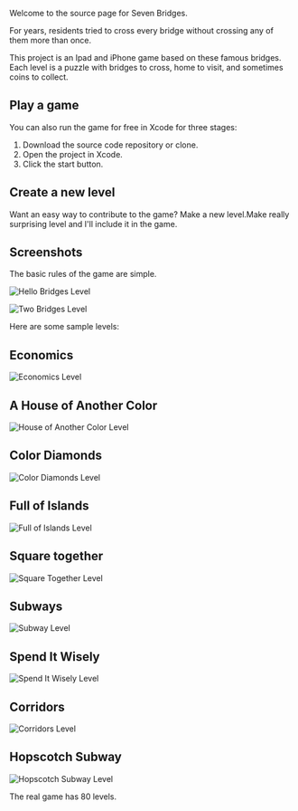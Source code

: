 Welcome to the source page for Seven Bridges.

For years, residents tried to cross every bridge without crossing any of them more than once.

This project is an Ipad and iPhone game based on these famous bridges. Each level is a puzzle with bridges to cross, home to visit, and sometimes coins to collect.

Play a game
--------------------------------------

You can also run the game for free in Xcode for three stages:

1. Download the source code repository or clone.
1. Open the project in Xcode.
1. Click the start button.

Create a new level
--------------------------------------

Want an easy way to contribute to the game? Make a new level.Make really surprising level and I'll include it in the game.

Screenshots
--------------------------------------

The basic rules of the game are simple.

![Hello Bridges Level](https://raw.github.com/vovikov/Dridges/master/screenshots/hellobridges.png)

![Two Bridges Level](https://raw.github.com/vovikov/Dridges/master/screenshots/twobridges.png)

Here are some sample levels:

Economics
--------------------------------------

![Economics Level](https://raw.github.com/vovikov/Dridges/master/screenshots/economics.png)

A House of Another Color
--------------------------------------

![House of Another Color Level](https://raw.github.com/vovikov/Dridges/master/screenshots/different_color.png)

Color Diamonds
--------------------------------------

![Color Diamonds Level](https://raw.github.com/vovikov/Dridges/master/screenshots/colored_diamonds.png)

Full of Islands
--------------------------------------

![Full of Islands Level](https://raw.github.com/vovikov/Dridges/master/screenshots/fullofislands.png)

Square together
--------------------------------------

![Square Together Level](https://raw.github.com/vovikov/Dridges/master/screenshots/squaretogether.png)

Subways
--------------------------------------

![Subway Level](https://raw.github.com/vovikov/Dridges/master/screenshots/subway.png)

Spend It Wisely
--------------------------------------

![Spend It Wisely Level](https://raw.github.com/vovikov/Dridges/master/screenshots/spenditwisely.png)

Corridors
--------------------------------------

![Corridors Level](https://raw.github.com/vovikov/Dridges/master/screenshots/corridors.png)

Hopscotch Subway
--------------------------------------

![Hopscotch Subway Level](https://raw.github.com/vovikov/Dridges/master/screenshots/hopscotch_subway.png)

The real game has 80 levels.
